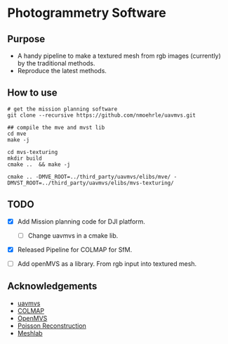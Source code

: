 # Photogrammetry Software
## Purpose
- A handy pipeline to make a textured mesh from rgb images (currently) by the traditional methods.
- Reproduce the latest methods.

## How to use
```shell
# get the mission planning software
git clone --recursive https://github.com/nmoehrle/uavmvs.git

## compile the mve and mvst lib
cd mve
make -j

cd mvs-texturing
mkdir build
cmake ..  && make -j

cmake .. -DMVE_ROOT=../third_party/uavmvs/elibs/mve/ -DMVST_ROOT=../third_party/uavmvs/elibs/mvs-texturing/
```

## TODO
- [X] Add Mission planning code for DJI platform.
    - [ ] Change uavmvs in a cmake lib.
- [X] Released Pipeline for COLMAP for SfM.
- [ ] Add openMVS as a library. From rgb input into textured mesh.


## Acknowledgements
- [uavmvs](https://github.com/nmoehrle/uavmvs)
- [COLMAP](https://github.com/colmap/colmap)
- [OpenMVS](https://github.com/cdcseacave/openMVS)
- [Poisson Reconstruction](https://www.cs.jhu.edu/~misha/Code/PoissonRecon/Version13.8/)
- [Meshlab](https://github.com/cnr-isti-vclab/meshlab)